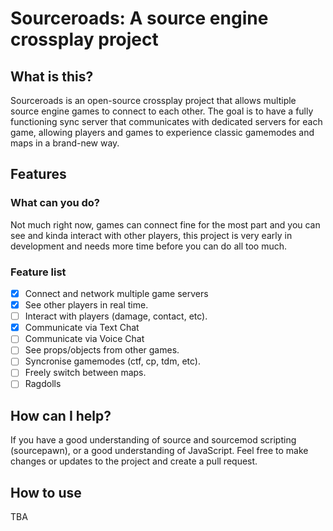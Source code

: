 # Sourceroads: A source engine crossplay project

## What is this?

Sourceroads is an open-source crossplay project that allows multiple source engine games to connect to each other. The goal is to have a fully functioning sync server that communicates with dedicated servers for each game, allowing players and games to experience classic gamemodes and maps in a brand-new way.

## Features

### What can you do?

Not much right now, games can connect fine for the most part and you can see and kinda interact with other players, this project is very early in development and needs more time before you can do all too much.

### Feature list

* [x] Connect and network multiple game servers
* [x] See other players in real time.
* [ ] Interact with players (damage, contact, etc).
* [x] Communicate via Text Chat
* [ ] Communicate via Voice Chat
* [ ] See props/objects from other games.
* [ ] Syncronise gamemodes (ctf, cp, tdm, etc).
* [ ] Freely switch between maps.
* [ ] Ragdolls

## How can I help?

If you have a good understanding of source and sourcemod scripting (sourcepawn), or a good understanding of JavaScript. Feel free to make changes or updates to the project and create a pull request.

## How to use

TBA
